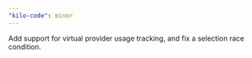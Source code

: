 ```yaml
---
"kilo-code": minor
---
```


Add support for virtual provider usage tracking, and fix a selection race condition.

